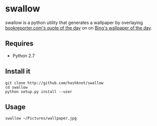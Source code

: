 swallow
=======

swallow is a python utility that generates a wallpaper
by overlaying [bookreporter.com's quote of the day][1] on
on [Bing's wallpaper of the day][2].

[1]: http://www.bookreporter.com/features/quotes
[2]: http://www.bing.com

## Requires

- Python 2.7

## Install it

    git clone http://github.com/hashknot/swallow
    cd swallow
    python setup.py install --user

## Usage

    swallow ~/Pictures/wallpaper.jpg
